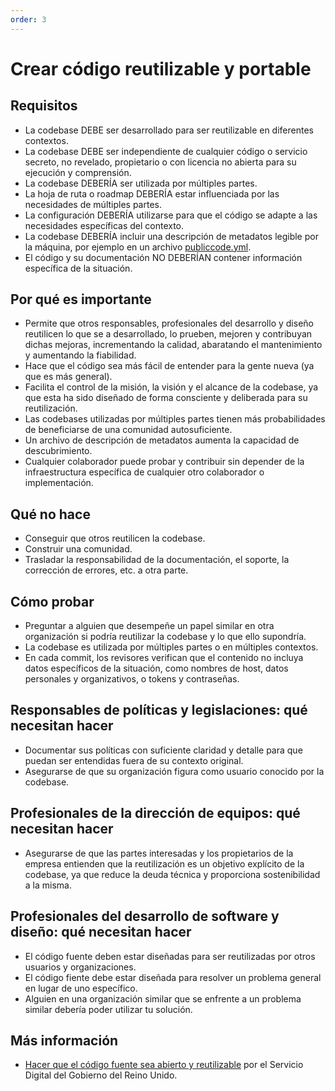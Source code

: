 ```yaml
---
order: 3
---
```


# Crear código reutilizable y portable

## Requisitos

* La codebase DEBE ser desarrollado para ser reutilizable en diferentes contextos.
* La codebase DEBE ser independiente de cualquier código o servicio secreto, no revelado, propietario o con licencia no abierta para su ejecución y comprensión.
* La codebase DEBERÍA ser utilizada por múltiples partes.
* La hoja de ruta o roadmap DEBERÍA estar influenciada por las necesidades de múltiples partes.
* La configuración DEBERÍA utilizarse para que el código se adapte a las necesidades específicas del contexto.
* La codebase DEBERÍA incluir una descripción de metadatos legible por la máquina, por ejemplo en un archivo [publiccode.yml](https://github.com/publiccodeyml/publiccode.yml).
* El código y su documentación NO DEBERÍAN contener información específica de la situación.

## Por qué es importante

* Permite que otros responsables, profesionales del desarrollo y diseño reutilicen lo que se a desarrollado, lo prueben, mejoren y contribuyan dichas mejoras,  incrementando la calidad, abaratando el mantenimiento y aumentando la fiabilidad.
* Hace que el código sea más fácil de entender para la gente nueva (ya que es más general).
* Facilita el control de la misión, la visión y el alcance de la codebase, ya que esta ha sido diseñado de forma consciente y deliberada para su reutilización.
* Las codebases utilizadas por múltiples partes tienen más probabilidades de beneficiarse de una comunidad autosuficiente.
* Un archivo de descripción de metadatos aumenta la capacidad de descubrimiento.
* Cualquier colaborador puede probar y contribuir sin depender de la infraestructura específica de cualquier otro colaborador o implementación.

## Qué no hace

* Conseguir que otros reutilicen la codebase.
* Construir una comunidad.
* Trasladar la responsabilidad de la documentación, el soporte, la corrección de errores, etc. a otra parte.

## Cómo probar

* Preguntar a alguien que desempeñe un papel similar en otra organización si podría reutilizar la codebase y lo que ello supondría.
* La codebase es utilizada por múltiples partes o en múltiples contextos.
* En cada commit, los revisores verifican que el contenido no incluya datos específicos de la situación, como nombres de host, datos personales y organizativos, o tokens y contraseñas.

## Responsables de políticas y legislaciones: qué necesitan hacer

* Documentar sus políticas con suficiente claridad y detalle para que puedan ser entendidas fuera de su contexto original.
* Asegurarse de que su organización figura como usuario conocido por la codebase.

## Profesionales de la dirección de equipos: qué necesitan hacer

* Asegurarse de que las partes interesadas y los propietarios de la empresa entienden que la reutilización es un objetivo explícito de la codebase, ya que reduce la deuda técnica y proporciona sostenibilidad a la misma.

## Profesionales del desarrollo de software y diseño: qué necesitan hacer

* El código fuente deben estar diseñadas para ser reutilizadas por otros usuarios y organizaciones.
* El código fiente debe estar diseñada para resolver un problema general en lugar de uno específico.
* Alguien en una organización similar que se enfrente a un problema similar debería poder utilizar tu solución.

## Más información

* [Hacer que el código fuente sea abierto y reutilizable](https://www.gov.uk/service-manual/technology/making-source-code-open-and-reusable) por el Servicio Digital del Gobierno del Reino Unido.
